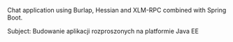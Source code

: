 Chat application using Burlap, Hessian and XLM-RPC combined with Spring Boot.

Subject: Budowanie aplikacji rozproszonych na platformie Java EE
